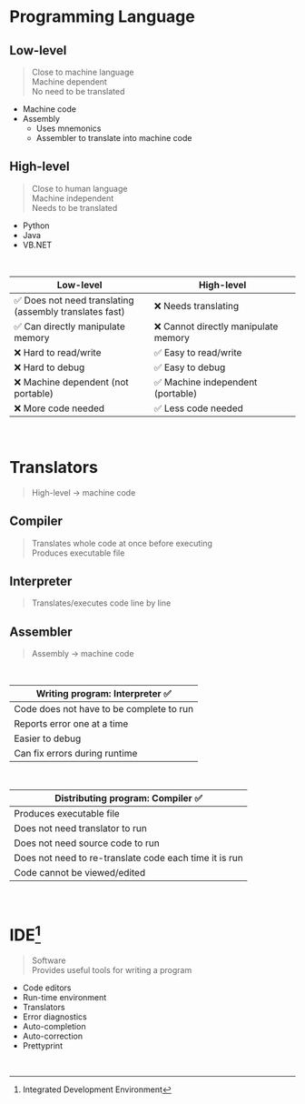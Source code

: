 # Programming Language

## Low-level

> Close to machine language \
> Machine dependent \
> No need to be translated

-   Machine code
-   Assembly
    -   Uses mnemonics
    -   Assembler to translate into machine code

## High-level

> Close to human language \
> Machine independent \
> Needs to be translated

-   Python
-   Java
-   VB.NET

<br>

| Low-level                                                    | High-level                           |
| ------------------------------------------------------------ | ------------------------------------ |
| ✅ Does not need translating <br> (assembly translates fast) | ❌ Needs translating                 |
| ✅ Can directly manipulate memory                            | ❌ Cannot directly manipulate memory |
| ❌ Hard to read/write                                        | ✅ Easy to read/write                |
| ❌ Hard to debug                                             | ✅ Easy to debug                     |
| ❌ Machine dependent (not portable)                          | ✅ Machine independent (portable)    |
| ❌ More code needed                                          | ✅ Less code needed                  |

<br>

# Translators

> High-level → machine code

## Compiler

> Translates whole code at once before executing \
> Produces executable file

## Interpreter

> Translates/executes code line by line

## Assembler

> Assembly → machine code

<br>

| Writing program: Interpreter ✅          |
| ---------------------------------------- |
| Code does not have to be complete to run |
| Reports error one at a time              |
| Easier to debug                          |
| Can fix errors during runtime            |

<br>

| Distributing program: Compiler ✅                      |
| ------------------------------------------------------ |
| Produces executable file                               |
| Does not need translator to run                        |
| Does not need source code to run                       |
| Does not need to re-translate code each time it is run |
| Code cannot be viewed/edited                           |

<br>

# IDE[^IDE]

> Software \
> Provides useful tools for writing a program

-   Code editors
-   Run-time environment
-   Translators
-   Error diagnostics
-   Auto-completion
-   Auto-correction
-   Prettyprint

<br>

[^IDE]: Integrated Development Environment

